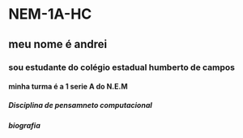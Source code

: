 # NEM-1A-HC
## meu nome é andrei 
### sou estudante do colégio estadual humberto de campos 
#### minha turma é a 1 serie A do N.E.M
##### Disciplina de pensamneto computacional
##### biografia
